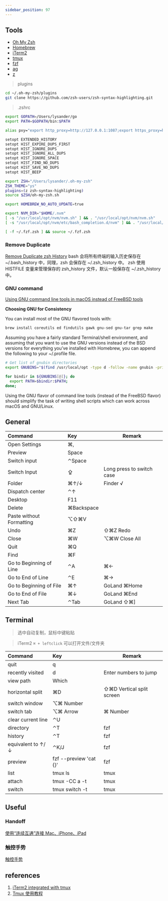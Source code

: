 ```yaml
---
sidebar_position: 97
---
```


## Tools

- [Oh My Zsh](https://github.com/ohmyzsh/ohmyzsh)
- [Homebrew](https://brew.sh)
- [iTerm2](https://www.iterm2.com)
- [tmux](https://github.com/tmux/tmux)
- [fzf](https://github.com/junegunn/fzf)
- [ag](https://github.com/ggreer/the_silver_searcher)
- [z](https://github.com/rupa/z)

> plugins

```bash
cd ~/.oh-my-zsh/plugins
git clone https://github.com/zsh-users/zsh-syntax-highlighting.git
```

> .zshrc

```bash
export GOPATH=/Users/lysander/go
export PATH=$GOPATH/bin:$PATH

alias pxy="export http_proxy=http://127.0.0.1:1087;export https_proxy=http://127.0.0.1:1087;"

setopt EXTENDED_HISTORY
setopt HIST_EXPIRE_DUPS_FIRST
setopt HIST_IGNORE_DUPS
setopt HIST_IGNORE_ALL_DUPS
setopt HIST_IGNORE_SPACE
setopt HIST_FIND_NO_DUPS
setopt HIST_SAVE_NO_DUPS
setopt HIST_BEEP

export ZSH="/Users/lysander/.oh-my-zsh"
ZSH_THEME="ys"
plugins=(z zsh-syntax-highlighting)
source $ZSH/oh-my-zsh.sh

export HOMEBREW_NO_AUTO_UPDATE=true

export NVM_DIR="$HOME/.nvm"
[ -s "/usr/local/opt/nvm/nvm.sh" ] && . "/usr/local/opt/nvm/nvm.sh"
[ -s "/usr/local/opt/nvm/etc/bash_completion.d/nvm" ] && . "/usr/local/opt/nvm/etc/bash_completion.d/nvm"

[ -f ~/.fzf.zsh ] && source ~/.fzf.zsh
```

### Remove Duplicate

[Remove Duplicate zsh History](https://leetschau.github.io/remove-duplicate-zsh-history.html)
bash 会将所有终端的输入历史保存在 ~/.bash_history 中，同理，zsh 会保存在 ~/.zsh_history 中。
zsh 使用 HISTFILE 变量来管理保存的 zsh_history 文件，默认一般保存在 ~/.zsh_history 中。

### GNU command

[Using GNU command line tools in macOS instead of FreeBSD tools](https://ryanparman.com/posts/2019/using-gnu-command-line-tools-in-macos-instead-of-freebsd-tools)

**Choosing GNU for Consistency**

You can install most of the GNU flavored tools with:

```bash
brew install coreutils ed findutils gawk gnu-sed gnu-tar grep make
```

Assuming you have a fairly standard Terminal/shell environment, and assuming that you want to use the GNU versions instead of the BSD versions for everything you’ve installed with Homebrew, you can append the following to your ~/.profile file.

```bash
# Get list of gnubin directories
export GNUBINS="$(find /usr/local/opt -type d -follow -name gnubin -print)";

for bindir in ${GNUBINS[@]}; do
  export PATH=$bindir:$PATH;
done;
```

Using the GNU flavor of command line tools (instead of the FreeBSD flavor) should simplify the task of writing shell scripts which can work across macOS and GNU/Linux.

## General

| Command                  | Key        | Remark                    |
| :----------------------- | :--------- | ------------------------- |
| Open Settings            | ⌘,         |                           |
| Preview                  | Space      |                           |
| Switch input             | ⌃Space     |                           |
| Switch Input             | ⇪          | Long press to switch case |
| Folder                   | ⌘↑/↓       | Finder √                  |
| Dispatch center          | ⌃↑         |                           |
| Desktop                  | F11        |                           |
| Delete                   | ⌘Backspace |                           |
| Paste without Formatting | ⌥⇧⌘V       |                           |
| Undo                     | ⌘Z         | ⇧⌘Z Redo                  |
| Close                    | ⌘W         | ⌥⌘W Close All             |
| Quit                     | ⌘Q         |                           |
| Find                     | ⌘F         |                           |
| Go to Beginning of Line  | ⌃A         | ⌘←                        |
| Go to End of Line        | ⌃E         | ⌘→                        |
| Go to Beginning of File  | ⌘↑         | GoLand ⌘Home              |
| Go to End of File        | ⌘↓         | GoLand ⌘End               |
| Next Tab                 | ⌃Tab       | GoLand ⇧⌘]                |

## Terminal

> 选中自动复制，鼠标中键粘贴

> iTerm2 `⌘ + leftclick` 可以打开文件/文件夹

| Command            | Key                           | Remark                    |
| :----------------- | :---------------------------- | ------------------------- |
| quit               | q                             |                           |
| recently visited   | d                             | Enter numbers to jump     |
| view path          | Which                         |                           |
| horizontal split   | ⌘D                            | ⇧⌘D Vertical split screen |
| switch window      | ⌥⌘ Number                     |                           |
| switch tab         | ⌥⌘ Arrow                      | ⌘ Number                  |
| clear current line | ⌃U                            |                           |
| directory          | ⌃T                            | fzf                       |
| history            | ⌃T                            | fzf                       |
| equivalent to ↑/↓  | ⌃K/J                          | fzf                       |
| preview            | fzf --preview 'cat {}'        | fzf                       |
| list               | tmux ls                       | tmux                      |
| attach             | tmux -CC a -t <session-name>  | tmux                      |
| switch             | tmux switch -t <session-name> | tmux                      |

## Useful

### Handoff

[使用“连续互通”连接 Mac、iPhone、iPad](https://support.apple.com/zh-cn/HT204681)

### 触控手势

[触控手势](https://support.apple.com/zh-cn/HT204895)

## references

1. [iTerm2 integrated with tmux](https://www.iterm2.com/documentation-tmux-integration.html)
1. [Tmux 使用教程](http://www.ruanyifeng.com/blog/2019/10/tmux.html)
